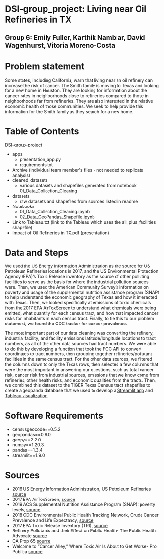 # DSI-group_project: Living near Oil Refineries in TX
## Group 6: Emily Fuller, Karthik Nambiar, David Wagenhurst, Vitoria Moreno-Costa

# Problem statement
Some states, including California, warn that living near an oil refinery can increase the risk of cancer. The Smith family is moving to Texas and looking for a new home in Houston. They are looking for information about the cancer rates in neighborhoods close to refineries compared to those in neighborhoods far from refineries. They are also interested in the relative economic health of those communities. We seek to help provide this information for the Smith family as they search for a new home.
 

# Table of Contents
DSI-group-project
- apps
    - presentation_app.py
    - requirements.txt
- Archive (individual team member's files - not needed to replicate analysis)
- cleaned_datasets
    - various datasets and shapefiles generated from notebook 01_Data_Collection_Cleaning
- datasets
    - raw datasets and shapefiles from sources listed in readme
- Notebooks
    - 01_Data_Collection_Cleaning.ipynb
    - 02_Data_GeoPandas_Shapefile.ipynb
- Link to Tableau.txt (link to the Tableau which uses the all_plus_facilities shapefile)
- Impact of Oil Refineries in TX.pdf (presentation)

# Data and Steps

We used the US Energy Information Administration as the source for US Petroleum Refineries locations in 2017, and the US Environmental Protection Agency (EPA)’s Toxic Release inventory as the source of other polluting facilities to serve as the basis for where the industrial pollution sources were. Then, we used the American Community Survey’s information on poverty and usage of the supplemental nutrition assistance program (SNAP) to help understand the economic geography of Texas and how it interacted with Texas. Then, we looked specifically at emissions of toxic chemicals from the 2017 EPA AirToxScreen to understand what chemicals were being emitted, what quantity for each census tract, and how that impacted cancer risks for inhabitants in each census tract. Finally, to tie this to our problem statement, we found the CDC tracker for cancer prevalence. 

The most important part of our data cleaning was converting the refinery, industrial facility, and facility emissions latitude/longitude locations to tract numbers, as all of the other data sources had tract numbers. We were able to do this by developing a function that took the FCC API to convert coordinates to tract numbers, then grouping together refineries/pollutant facilities in the same census tract. For the other data sources, we filtered the columns down to only the Texas rows, then selected a few columns that were the most important in answering our questions, such as total cancer risk, cancer risk from industrial sources, emissions that we know come from refineries, other health risks, and economic qualities from the tracts. Then, we combined this dataset to the TIGER Texas Census tract shapefiles to create a geopanda database that we used to develop a [Streamlit app](https://share.streamlit.io/dwagenhurst/streamlit-refineries/main/presentation_app.py) and [Tableau visualization](https://public.tableau.com/app/profile/vitoria.moreno.costa/viz/TexasRefineriesandCancerRisk/Dashboard2?publish=yes).

# Software Requirements
- censusgeocode==0.5.2
- geopandas==0.9.0
- geopy==2.2.0
- numpy==1.20.3
- pandas==1.3.4
- streamlit==1.9.0


# Sources
- 2016 US Energy Information Administration, US Petroleum Refineries [source](https://koordinates.com/layer/13284-us-petroleum-refineries/)
- 2017 EPA AirToxScreen, [source](https://www.epa.gov/AirToxScreen/2017-airtoxscreen-assessment-results)
- 2019 ACS Supplemental Nutrition Assistance Program (SNAP): poverty levels, [source](https://data.census.gov/cedsci/map?q=Official%20Poverty%20Measure&g=0100000US%241400000&y=2019&tid=ACSST5Y2019.S2201&cid=S2201_C01_001E&vintage=2019&layer=VT_2019_140_00_PY_D1&mode=thematic&loc=38.7098,-94.3102,z8.0000)
- 2018 CDC Environmental Public Health Tracking Network, Crude Cancer Prevalence and Life Expectancy, [source](https://ephtracking.cdc.gov/DataExplorer/?c=11)
- 2017 EPA Toxic Release Inventory (TRI), [source](https://www.epa.gov/toxics-release-inventory-tri-program/tri-basic-data-files-calendar-years-1987-present)
- Refinery Pollutants and their Effect on Public Health- The Public Health Advocate [source](https://pha.berkeley.edu/2021/04/11/refinery-pollutants-and-their-effect-on-public-health/#:~:text=These%20invisible%20fumes%20creep%20into,difficulty%20breathing%2C%20and%20blood%20disorders)
- CA Prop 65 [source](https://www.p65warnings.ca.gov/fact-sheets/petroleum-products-environmental-exposure-refineries#:~:text=Various%20chemicals%20in%20petroleum%20products,defects%20or%20other%20reproductive%20harm.&text=Acetaldehyde%20may%20increase%20the%20risk,the%20development%20of%20the%20child.)
- Welcome to “Cancer Alley,” Where Toxic Air Is About to Get Worse- Pro Publica  [source](https://www.propublica.org/article/welcome-to-cancer-alley-where-toxic-air-is-about-to-get-worse) 

